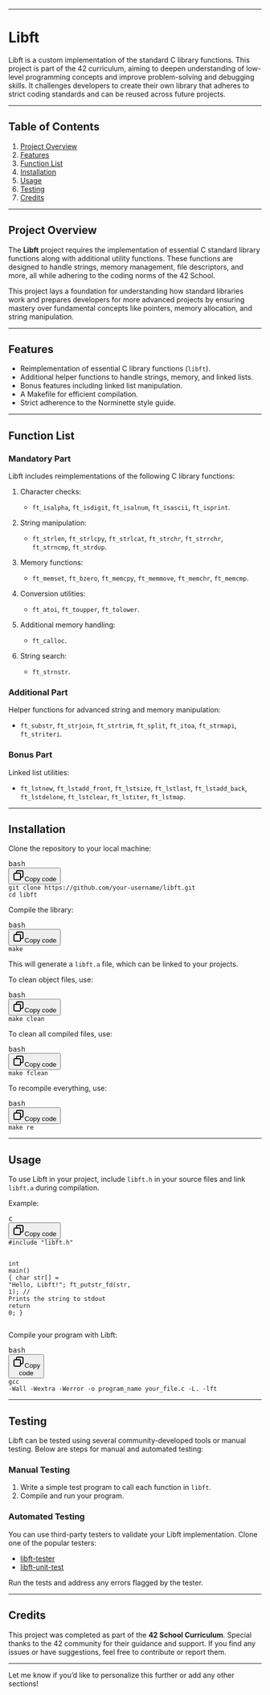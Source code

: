 <div class="markdown prose w-full break-words dark:prose-invert dark"><hr><h1><strong>Libft</strong></h1><p>Libft is a custom implementation of the standard C library functions. This project is part of the 42 curriculum, aiming to deepen understanding of low-level programming concepts and improve problem-solving and debugging skills. It challenges developers to create their own library that adheres to strict coding standards and can be reused across future projects.</p><hr><h2><strong>Table of Contents</strong></h2><ol><li><a rel="noopener" style="--streaming-animation-state: var(--batch-play-state-1); --animation-rate: var(--batch-play-rate-1);" href="#project-overview"><span style="--animation-count: 0; --streaming-animation-state: var(--batch-play-state-2);">Project</span><span style="--animation-count: 1; --streaming-animation-state: var(--batch-play-state-2);"> Overview</span></a></li><li><a rel="noopener" style="--streaming-animation-state: var(--batch-play-state-1); --animation-rate: var(--batch-play-rate-1);" href="#features"><span style="--animation-count: 1; --streaming-animation-state: var(--batch-play-state-2);">Features</span></a></li><li><a rel="noopener" style="--streaming-animation-state: var(--batch-play-state-1); --animation-rate: var(--batch-play-rate-1);" href="#function-list"><span style="--animation-count: 2; --streaming-animation-state: var(--batch-play-state-2);">Function</span><span style="--animation-count: 3; --streaming-animation-state: var(--batch-play-state-2);"> List</span></a></li><li><a rel="noopener" style="--streaming-animation-state: var(--batch-play-state-1); --animation-rate: var(--batch-play-rate-1);" href="#installation"><span style="--animation-count: 3; --streaming-animation-state: var(--batch-play-state-2);">Installation</span></a></li><li><a rel="noopener" style="--streaming-animation-state: var(--batch-play-state-1); --animation-rate: var(--batch-play-rate-1);" href="#usage"><span style="--animation-count: 4; --streaming-animation-state: var(--batch-play-state-2);">Usage</span></a></li><li><a rel="noopener" style="--streaming-animation-state: var(--batch-play-state-1); --animation-rate: var(--batch-play-rate-1);" href="#testing"><span style="--animation-count: 5; --streaming-animation-state: var(--batch-play-state-2);">Testing</span></a></li><li><a rel="noopener" style="--streaming-animation-state: var(--batch-play-state-1); --animation-rate: var(--batch-play-rate-1);" href="#credits"><span style="--animation-count: 6; --streaming-animation-state: var(--batch-play-state-2);">Credits</span></a></li></ol><hr><h2><strong>Project Overview</strong></h2><p>The <strong>Libft</strong> project requires the implementation of essential C standard library functions along with additional utility functions. These functions are designed to handle strings, memory management, file descriptors, and more, all while adhering to the coding norms of the 42 School.</p><p>This project lays a foundation for understanding how standard libraries work and prepares developers for more advanced projects by ensuring mastery over fundamental concepts like pointers, memory allocation, and string manipulation.</p><hr><h2><strong>Features</strong></h2><ul><li>Reimplementation of essential C library functions (<code>libft</code>).</li><li>Additional helper functions to handle strings, memory, and linked lists.</li><li>Bonus features including linked list manipulation.</li><li>A Makefile for efficient compilation.</li><li>Strict adherence to the Norminette style guide.</li></ul><hr><h2><strong>Function List</strong></h2><h3><strong>Mandatory Part</strong></h3><p>Libft includes reimplementations of the following C library functions:</p><ol><li><p>Character checks:</p><ul><li><code>ft_isalpha</code>, <code>ft_isdigit</code>, <code>ft_isalnum</code>, <code>ft_isascii</code>, <code>ft_isprint</code>.</li></ul></li><li><p>String manipulation:</p><ul><li><code>ft_strlen</code>, <code>ft_strlcpy</code>, <code>ft_strlcat</code>, <code>ft_strchr</code>, <code>ft_strrchr</code>, <code>ft_strncmp</code>, <code>ft_strdup</code>.</li></ul></li><li><p>Memory functions:</p><ul><li><code>ft_memset</code>, <code>ft_bzero</code>, <code>ft_memcpy</code>, <code>ft_memmove</code>, <code>ft_memchr</code>, <code>ft_memcmp</code>.</li></ul></li><li><p>Conversion utilities:</p><ul><li><code>ft_atoi</code>, <code>ft_toupper</code>, <code>ft_tolower</code>.</li></ul></li><li><p>Additional memory handling:</p><ul><li><code>ft_calloc</code>.</li></ul></li><li><p>String search:</p><ul><li><code>ft_strnstr</code>.</li></ul></li></ol><h3><strong>Additional Part</strong></h3><p>Helper functions for advanced string and memory manipulation:</p><ul><li><code>ft_substr</code>, <code>ft_strjoin</code>, <code>ft_strtrim</code>, <code>ft_split</code>, <code>ft_itoa</code>, <code>ft_strmapi</code>, <code>ft_striteri</code>.</li></ul><h3><strong>Bonus Part</strong></h3><p>Linked list utilities:</p><ul><li><code>ft_lstnew</code>, <code>ft_lstadd_front</code>, <code>ft_lstsize</code>, <code>ft_lstlast</code>, <code>ft_lstadd_back</code>, <code>ft_lstdelone</code>, <code>ft_lstclear</code>, <code>ft_lstiter</code>, <code>ft_lstmap</code>.</li></ul><hr><h2><strong>Installation</strong></h2><p>Clone the repository to your local machine:</p><pre class="!overflow-visible"><div class="contain-inline-size rounded-md border-[0.5px] border-token-border-medium relative bg-token-sidebar-surface-primary dark:bg-gray-950"><div class="flex items-center text-token-text-secondary px-4 py-2 text-xs font-sans justify-between rounded-t-md h-9 bg-token-sidebar-surface-primary dark:bg-token-main-surface-secondary select-none">bash</div><div class="sticky top-9 md:top-[5.75rem]"><div class="absolute bottom-0 right-2 flex h-9 items-center"><div class="flex items-center rounded bg-token-sidebar-surface-primary px-2 font-sans text-xs text-token-text-secondary dark:bg-token-main-surface-secondary"><span class="" data-state="closed"><button class="flex gap-1 items-center select-none py-1"><svg width="24" height="24" viewBox="0 0 24 24" fill="none" xmlns="http://www.w3.org/2000/svg" class="icon-sm"><path fill-rule="evenodd" clip-rule="evenodd" d="M7 5C7 3.34315 8.34315 2 10 2H19C20.6569 2 22 3.34315 22 5V14C22 15.6569 20.6569 17 19 17H17V19C17 20.6569 15.6569 22 14 22H5C3.34315 22 2 20.6569 2 19V10C2 8.34315 3.34315 7 5 7H7V5ZM9 7H14C15.6569 7 17 8.34315 17 10V15H19C19.5523 15 20 14.5523 20 14V5C20 4.44772 19.5523 4 19 4H10C9.44772 4 9 4.44772 9 5V7ZM5 9C4.44772 9 4 9.44772 4 10V19C4 19.5523 4.44772 20 5 20H14C14.5523 20 15 19.5523 15 19V10C15 9.44772 14.5523 9 14 9H5Z" fill="currentColor"></path></svg>Copy code</button></span></div></div></div><div class="overflow-y-auto p-4" dir="ltr"><code class="!whitespace-pre hljs language-bash">git <span class="hljs-built_in">clone</span> https://github.com/your-username/libft.git
<span class="hljs-built_in">cd</span> libft
</code></div></div></pre><p>Compile the library:</p><pre class="!overflow-visible"><div class="contain-inline-size rounded-md border-[0.5px] border-token-border-medium relative bg-token-sidebar-surface-primary dark:bg-gray-950"><div class="flex items-center text-token-text-secondary px-4 py-2 text-xs font-sans justify-between rounded-t-md h-9 bg-token-sidebar-surface-primary dark:bg-token-main-surface-secondary select-none">bash</div><div class="sticky top-9 md:top-[5.75rem]"><div class="absolute bottom-0 right-2 flex h-9 items-center"><div class="flex items-center rounded bg-token-sidebar-surface-primary px-2 font-sans text-xs text-token-text-secondary dark:bg-token-main-surface-secondary"><span class="" data-state="closed"><button class="flex gap-1 items-center select-none py-1"><svg width="24" height="24" viewBox="0 0 24 24" fill="none" xmlns="http://www.w3.org/2000/svg" class="icon-sm"><path fill-rule="evenodd" clip-rule="evenodd" d="M7 5C7 3.34315 8.34315 2 10 2H19C20.6569 2 22 3.34315 22 5V14C22 15.6569 20.6569 17 19 17H17V19C17 20.6569 15.6569 22 14 22H5C3.34315 22 2 20.6569 2 19V10C2 8.34315 3.34315 7 5 7H7V5ZM9 7H14C15.6569 7 17 8.34315 17 10V15H19C19.5523 15 20 14.5523 20 14V5C20 4.44772 19.5523 4 19 4H10C9.44772 4 9 4.44772 9 5V7ZM5 9C4.44772 9 4 9.44772 4 10V19C4 19.5523 4.44772 20 5 20H14C14.5523 20 15 19.5523 15 19V10C15 9.44772 14.5523 9 14 9H5Z" fill="currentColor"></path></svg>Copy code</button></span></div></div></div><div class="overflow-y-auto p-4" dir="ltr"><code class="!whitespace-pre hljs language-bash">make
</code></div></div></pre><p>This will generate a <code>libft.a</code> file, which can be linked to your projects.</p><p>To clean object files, use:</p><pre class="!overflow-visible"><div class="contain-inline-size rounded-md border-[0.5px] border-token-border-medium relative bg-token-sidebar-surface-primary dark:bg-gray-950"><div class="flex items-center text-token-text-secondary px-4 py-2 text-xs font-sans justify-between rounded-t-md h-9 bg-token-sidebar-surface-primary dark:bg-token-main-surface-secondary select-none">bash</div><div class="sticky top-9 md:top-[5.75rem]"><div class="absolute bottom-0 right-2 flex h-9 items-center"><div class="flex items-center rounded bg-token-sidebar-surface-primary px-2 font-sans text-xs text-token-text-secondary dark:bg-token-main-surface-secondary"><span class="" data-state="closed"><button class="flex gap-1 items-center select-none py-1"><svg width="24" height="24" viewBox="0 0 24 24" fill="none" xmlns="http://www.w3.org/2000/svg" class="icon-sm"><path fill-rule="evenodd" clip-rule="evenodd" d="M7 5C7 3.34315 8.34315 2 10 2H19C20.6569 2 22 3.34315 22 5V14C22 15.6569 20.6569 17 19 17H17V19C17 20.6569 15.6569 22 14 22H5C3.34315 22 2 20.6569 2 19V10C2 8.34315 3.34315 7 5 7H7V5ZM9 7H14C15.6569 7 17 8.34315 17 10V15H19C19.5523 15 20 14.5523 20 14V5C20 4.44772 19.5523 4 19 4H10C9.44772 4 9 4.44772 9 5V7ZM5 9C4.44772 9 4 9.44772 4 10V19C4 19.5523 4.44772 20 5 20H14C14.5523 20 15 19.5523 15 19V10C15 9.44772 14.5523 9 14 9H5Z" fill="currentColor"></path></svg>Copy code</button></span></div></div></div><div class="overflow-y-auto p-4" dir="ltr"><code class="!whitespace-pre hljs language-bash">make clean
</code></div></div></pre><p>To clean all compiled files, use:</p><pre class="!overflow-visible"><div class="contain-inline-size rounded-md border-[0.5px] border-token-border-medium relative bg-token-sidebar-surface-primary dark:bg-gray-950"><div class="flex items-center text-token-text-secondary px-4 py-2 text-xs font-sans justify-between rounded-t-md h-9 bg-token-sidebar-surface-primary dark:bg-token-main-surface-secondary select-none">bash</div><div class="sticky top-9 md:top-[5.75rem]"><div class="absolute bottom-0 right-2 flex h-9 items-center"><div class="flex items-center rounded bg-token-sidebar-surface-primary px-2 font-sans text-xs text-token-text-secondary dark:bg-token-main-surface-secondary"><span class="" data-state="closed"><button class="flex gap-1 items-center select-none py-1"><svg width="24" height="24" viewBox="0 0 24 24" fill="none" xmlns="http://www.w3.org/2000/svg" class="icon-sm"><path fill-rule="evenodd" clip-rule="evenodd" d="M7 5C7 3.34315 8.34315 2 10 2H19C20.6569 2 22 3.34315 22 5V14C22 15.6569 20.6569 17 19 17H17V19C17 20.6569 15.6569 22 14 22H5C3.34315 22 2 20.6569 2 19V10C2 8.34315 3.34315 7 5 7H7V5ZM9 7H14C15.6569 7 17 8.34315 17 10V15H19C19.5523 15 20 14.5523 20 14V5C20 4.44772 19.5523 4 19 4H10C9.44772 4 9 4.44772 9 5V7ZM5 9C4.44772 9 4 9.44772 4 10V19C4 19.5523 4.44772 20 5 20H14C14.5523 20 15 19.5523 15 19V10C15 9.44772 14.5523 9 14 9H5Z" fill="currentColor"></path></svg>Copy code</button></span></div></div></div><div class="overflow-y-auto p-4" dir="ltr"><code class="!whitespace-pre hljs language-bash">make fclean
</code></div></div></pre><p>To recompile everything, use:</p><pre class="!overflow-visible"><div class="contain-inline-size rounded-md border-[0.5px] border-token-border-medium relative bg-token-sidebar-surface-primary dark:bg-gray-950"><div class="flex items-center text-token-text-secondary px-4 py-2 text-xs font-sans justify-between rounded-t-md h-9 bg-token-sidebar-surface-primary dark:bg-token-main-surface-secondary select-none">bash</div><div class="sticky top-9 md:top-[5.75rem]"><div class="absolute bottom-0 right-2 flex h-9 items-center"><div class="flex items-center rounded bg-token-sidebar-surface-primary px-2 font-sans text-xs text-token-text-secondary dark:bg-token-main-surface-secondary"><span class="" data-state="closed"><button class="flex gap-1 items-center select-none py-1"><svg width="24" height="24" viewBox="0 0 24 24" fill="none" xmlns="http://www.w3.org/2000/svg" class="icon-sm"><path fill-rule="evenodd" clip-rule="evenodd" d="M7 5C7 3.34315 8.34315 2 10 2H19C20.6569 2 22 3.34315 22 5V14C22 15.6569 20.6569 17 19 17H17V19C17 20.6569 15.6569 22 14 22H5C3.34315 22 2 20.6569 2 19V10C2 8.34315 3.34315 7 5 7H7V5ZM9 7H14C15.6569 7 17 8.34315 17 10V15H19C19.5523 15 20 14.5523 20 14V5C20 4.44772 19.5523 4 19 4H10C9.44772 4 9 4.44772 9 5V7ZM5 9C4.44772 9 4 9.44772 4 10V19C4 19.5523 4.44772 20 5 20H14C14.5523 20 15 19.5523 15 19V10C15 9.44772 14.5523 9 14 9H5Z" fill="currentColor"></path></svg>Copy code</button></span></div></div></div><div class="overflow-y-auto p-4" dir="ltr"><code class="!whitespace-pre hljs language-bash">make re
</code></div></div></pre><hr><h2><strong>Usage</strong></h2><p>To use Libft in your project, include <code>libft.h</code> in your source files and link <code>libft.a</code> during compilation.</p><p>Example:</p><pre class="!overflow-visible"><div class="contain-inline-size rounded-md border-[0.5px] border-token-border-medium relative bg-token-sidebar-surface-primary dark:bg-gray-950"><div class="flex items-center text-token-text-secondary px-4 py-2 text-xs font-sans justify-between rounded-t-md h-9 bg-token-sidebar-surface-primary dark:bg-token-main-surface-secondary select-none">c</div><div class="sticky top-9 md:top-[5.75rem]"><div class="absolute bottom-0 right-2 flex h-9 items-center"><div class="flex items-center rounded bg-token-sidebar-surface-primary px-2 font-sans text-xs text-token-text-secondary dark:bg-token-main-surface-secondary"><span class="" data-state="closed"><button class="flex gap-1 items-center select-none py-1"><svg width="24" height="24" viewBox="0 0 24 24" fill="none" xmlns="http://www.w3.org/2000/svg" class="icon-sm"><path fill-rule="evenodd" clip-rule="evenodd" d="M7 5C7 3.34315 8.34315 2 10 2H19C20.6569 2 22 3.34315 22 5V14C22 15.6569 20.6569 17 19 17H17V19C17 20.6569 15.6569 22 14 22H5C3.34315 22 2 20.6569 2 19V10C2 8.34315 3.34315 7 5 7H7V5ZM9 7H14C15.6569 7 17 8.34315 17 10V15H19C19.5523 15 20 14.5523 20 14V5C20 4.44772 19.5523 4 19 4H10C9.44772 4 9 4.44772 9 5V7ZM5 9C4.44772 9 4 9.44772 4 10V19C4 19.5523 4.44772 20 5 20H14C14.5523 20 15 19.5523 15 19V10C15 9.44772 14.5523 9 14 9H5Z" fill="currentColor"></path></svg>Copy code</button></span></div></div></div><div class="overflow-y-auto p-4" dir="ltr"><code class="!whitespace-pre hljs language-c"><span class="hljs-meta">#<span class="hljs-keyword">include</span> <span class="hljs-string">"libft.h"</span></span>

<span class="hljs-type">int</span> <span class="hljs-title function_">main</span><span class="hljs-params">()</span>
{
    <span class="hljs-type">char</span> str[] = <span class="hljs-string">"Hello, Libft!"</span>;
    ft_putstr_fd(str, <span class="hljs-number">1</span>); <span class="hljs-comment">// Prints the string to stdout</span>
    <span class="hljs-keyword">return</span> <span class="hljs-number">0</span>;
}
</code></div></div></pre><p>Compile your program with Libft:</p><pre class="!overflow-visible"><div class="contain-inline-size rounded-md border-[0.5px] border-token-border-medium relative bg-token-sidebar-surface-primary dark:bg-gray-950"><div class="flex items-center text-token-text-secondary px-4 py-2 text-xs font-sans justify-between rounded-t-md h-9 bg-token-sidebar-surface-primary dark:bg-token-main-surface-secondary select-none">bash</div><div class="sticky top-9 md:top-[5.75rem]"><div class="absolute bottom-0 right-2 flex h-9 items-center"><div class="flex items-center rounded bg-token-sidebar-surface-primary px-2 font-sans text-xs text-token-text-secondary dark:bg-token-main-surface-secondary"><span class="" data-state="closed"><button class="flex gap-1 items-center select-none py-1"><svg width="24" height="24" viewBox="0 0 24 24" fill="none" xmlns="http://www.w3.org/2000/svg" class="icon-sm"><path fill-rule="evenodd" clip-rule="evenodd" d="M7 5C7 3.34315 8.34315 2 10 2H19C20.6569 2 22 3.34315 22 5V14C22 15.6569 20.6569 17 19 17H17V19C17 20.6569 15.6569 22 14 22H5C3.34315 22 2 20.6569 2 19V10C2 8.34315 3.34315 7 5 7H7V5ZM9 7H14C15.6569 7 17 8.34315 17 10V15H19C19.5523 15 20 14.5523 20 14V5C20 4.44772 19.5523 4 19 4H10C9.44772 4 9 4.44772 9 5V7ZM5 9C4.44772 9 4 9.44772 4 10V19C4 19.5523 4.44772 20 5 20H14C14.5523 20 15 19.5523 15 19V10C15 9.44772 14.5523 9 14 9H5Z" fill="currentColor"></path></svg>Copy code</button></span></div></div></div><div class="overflow-y-auto p-4" dir="ltr"><code class="!whitespace-pre hljs language-bash">gcc -Wall -Wextra -Werror -o program_name your_file.c -L. -lft
</code></div></div></pre><hr><h2><strong>Testing</strong></h2><p>Libft can be tested using several community-developed tools or manual testing. Below are steps for manual and automated testing:</p><h3><strong>Manual Testing</strong></h3><ol><li>Write a simple test program to call each function in <code>libft</code>.</li><li>Compile and run your program.</li></ol><h3><strong>Automated Testing</strong></h3><p>You can use third-party testers to validate your Libft implementation. Clone one of the popular testers:</p><ul><li><a rel="noopener" target="_new" style="--streaming-animation-state: var(--batch-play-state-1); --animation-rate: var(--batch-play-rate-1);" href="https://github.com/jtoty/Libftest"><span style="--animation-count: 8; --streaming-animation-state: var(--batch-play-state-2);">libft</span><span style="--animation-count: 9; --streaming-animation-state: var(--batch-play-state-2);">-tester</span></a></li><li><a rel="noopener" target="_new" style="--streaming-animation-state: var(--batch-play-state-1); --animation-rate: var(--batch-play-rate-1);" href="https://github.com/alelievr/libft-unit-test"><span style="--animation-count: 10; --streaming-animation-state: var(--batch-play-state-2);">libft</span><span style="--animation-count: 11; --streaming-animation-state: var(--batch-play-state-2);">-unit</span><span style="--animation-count: 12; --streaming-animation-state: var(--batch-play-state-2);">-test</span></a></li></ul><p>Run the tests and address any errors flagged by the tester.</p><hr><h2><strong>Credits</strong></h2><p>This project was completed as part of the <strong>42 School Curriculum</strong>. Special thanks to the 42 community for their guidance and support. If you find any issues or have suggestions, feel free to contribute or report them.</p><hr><p>Let me know if you’d like to personalize this further or add any other sections!</p></div>
